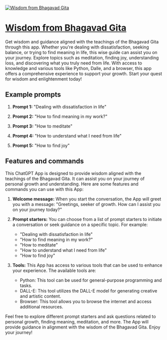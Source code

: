 [![Wisdom from Bhagavad Gita](https://files.oaiusercontent.com/file-SYnurhwKzdh3VtrsU7gvepcM?se=2123-10-17T14%3A51%3A22Z&sp=r&sv=2021-08-06&sr=b&rscc=max-age%3D31536000%2C%20immutable&rscd=attachment%3B%20filename%3Dd34e4250-eaed-452d-a7eb-d7946f04bc34.png&sig=PrlCy6ssyW631bDytGyD%2B/zWogP%2BleyT46FOIn/nav8%3D)](https://chat.openai.com/g/g-wdYWkOVD5-wisdom-from-bhagavad-gita)

# [Wisdom from Bhagavad Gita](https://chat.openai.com/g/g-wdYWkOVD5-wisdom-from-bhagavad-gita)

Get wisdom and guidance aligned with the teachings of the Bhagavad Gita through this app. Whether you're dealing with dissatisfaction, seeking balance, or trying to find meaning in life, this wise guide can assist you on your journey. Explore topics such as meditation, finding joy, understanding loss, and discovering what you truly need from life. With access to knowledge and various tools like Python, Dalle, and a browser, this app offers a comprehensive experience to support your growth. Start your quest for wisdom and enlightenment today!

## Example prompts

1. **Prompt 1:** "Dealing with dissatisfaction in life"

2. **Prompt 2:** "How to find meaning in my work?"

3. **Prompt 3:** "How to meditate"

4. **Prompt 4:** "How to understand what I need from life"

5. **Prompt 5:** "How to find joy"


## Features and commands

This ChatGPT App is designed to provide wisdom aligned with the teachings of the Bhagavad Gita. It can assist you on your journey of personal growth and understanding. Here are some features and commands you can use with this App:

1. **Welcome message:** When you start the conversation, the App will greet you with a message: "Greetings, seeker of growth. How can I assist you on your journey today?"

2. **Prompt starters:** You can choose from a list of prompt starters to initiate a conversation or seek guidance on a specific topic. For example:
   - "Dealing with dissatisfaction in life"
   - "How to find meaning in my work?"
   - "How to meditate"
   - "How to understand what I need from life"
   - "How to find joy"

3. **Tools:** This App has access to various tools that can be used to enhance your experience. The available tools are:
   - Python: This tool can be used for general-purpose programming and tasks.
   - DALL-E: This tool utilizes the DALL-E model for generating creative and artistic content.
   - Browser: This tool allows you to browse the internet and access additional resources.

Feel free to explore different prompt starters and ask questions related to personal growth, finding meaning, meditation, and more. The App will provide guidance in alignment with the wisdom of the Bhagavad Gita. Enjoy your journey!